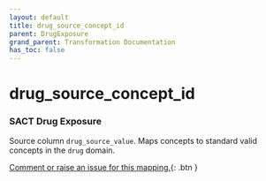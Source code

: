 ```yaml
---
layout: default
title: drug_source_concept_id
parent: DrugExposure
grand_parent: Transformation Documentation
has_toc: false
---
```

# drug_source_concept_id
### SACT Drug Exposure
Source column  `drug_source_value`.
Maps concepts to standard valid concepts in the `drug` domain.

[Comment or raise an issue for this mapping.](https://github.com/answerdigital/oxford-omop-data-mapper/issues/new?title=OMOP%20DrugExposure%20table%20drug_source_concept_id%20field%20SACT%20Drug%20Exposure%20mapping){: .btn }
